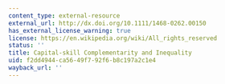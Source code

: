 ```yaml
---
content_type: external-resource
external_url: http://dx.doi.org/10.1111/1468-0262.00150
has_external_license_warning: true
license: https://en.wikipedia.org/wiki/All_rights_reserved
status: ''
title: Capital-skill Complementarity and Inequality
uid: f2dd4944-ca56-49f7-92f6-b8c197a2c1e4
wayback_url: ''
---
```

